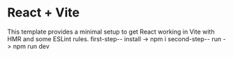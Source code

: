 # React + Vite

This template provides a minimal setup to get React working in Vite with HMR and some ESLint rules.
first-step--
install -> npm i
second-step--
run -> npm run dev
